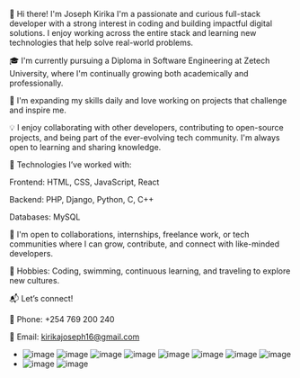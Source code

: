 👋 Hi there! I'm Joseph Kirika
I'm a passionate and curious full-stack developer with a strong interest in coding and building impactful digital solutions. I enjoy working across the entire stack and learning new technologies that help solve real-world problems.

🎓 I'm currently pursuing a Diploma in Software Engineering at Zetech University, where I'm continually growing both academically and professionally.

🌱 I'm expanding my skills daily and love working on projects that challenge and inspire me.

💡 I enjoy collaborating with other developers, contributing to open-source projects, and being part of the ever-evolving tech community. I'm always open to learning and sharing knowledge.

🔧 Technologies I’ve worked with:

Frontend: HTML, CSS, JavaScript, React

Backend: PHP, Django, Python, C, C++

Databases: MySQL

🎯 I'm open to collaborations, internships, freelance work, or tech communities where I can grow, contribute, and connect with like-minded developers.

🧠 Hobbies: Coding, swimming, continuous learning, and traveling to explore new cultures.

📬 Let’s connect!

📱 Phone: +254 769 200 240

📧 Email: kirikajoseph16@gmail.com


-  ![image](https://github.com/mkenyah/mkenyah/assets/127150104/7f09388b-95e4-4d9a-8533-d7f16f08f80a)  ![image](https://github.com/mkenyah/mkenyah/assets/127150104/8248d402-c91c-48a4-97ba-2399aa1093e4) ![image](https://github.com/mkenyah/mkenyah/assets/127150104/8763dd7e-6139-468b-9df6-3c00ef83def8) ![image](https://github.com/mkenyah/mkenyah/assets/127150104/e320afb9-a544-49d6-998e-996e883ec5ff) ![image](https://github.com/mkenyah/mkenyah/assets/127150104/0b5e44a3-c48e-4145-a6c8-216929b2b575) ![image](https://github.com/mkenyah/mkenyah/assets/127150104/3391af97-d9d6-4d9e-8f17-85c82cf4ea93) ![image](https://github.com/mkenyah/mkenyah/assets/127150104/146f7ed1-3ba1-47dd-93e8-827b9a36c254) ![image](https://github.com/mkenyah/mkenyah/assets/127150104/da20e77a-25f3-42a5-9d29-c301fef07eb8)
-  ![image](https://github.com/user-attachments/assets/21cd7750-1983-45fa-897e-eb03060e507b)
![image](https://github.com/user-attachments/assets/f1dd17af-9c8b-467c-bb89-73f60d7d4d05)





 






